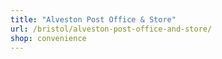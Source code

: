 ```yaml
---
title: "Alveston Post Office & Store"
url: /bristol/alveston-post-office-and-store/
shop: convenience
---
```

